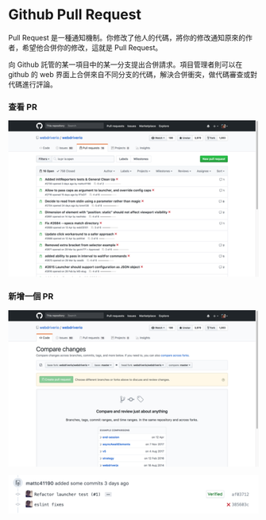 # Github Pull Request

Pull Request 是一種通知機制。你修改了他人的代碼，將你的修改通知原來的作者，希望他合併你的修改，這就是 Pull Request。

向 Github 託管的某一項目中的某一分支提出合併請求。項目管理者則可以在 github 的 web 界面上合併來自不同分支的代碼，解決合併衝突，做代碼審查或對代碼進行評論。

<!-- 
```
git pull-request -m "Implemented feature X" -b defunkt:master -h mislav:feature
``` 
-->

### 查看 PR

![](assets/pr_list.png)

### 新增一個 PR

![](assets/create_pr.png)


![](assets/pr_history.png)


<!-- 
### 用 cli 發 PR

* brew install hub
* vi ~/.bash_profile

```
function pr() {
    base=$1;
    if [ "$1" == "" ]; then
        base="develop"
    fi
    hub pull-request -b team:"$base" -h team:`git rev-parse --abbrev-ref HEAD`;
}
``` -->